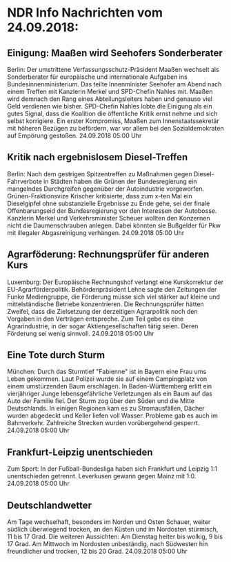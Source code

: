 # NDR Info Nachrichten vom 24.09.2018:


## Einigung: Maaßen wird Seehofers Sonderberater
Berlin: Der umstrittene Verfassungsschutz-Präsident Maaßen wechselt als Sonderberater für europäische und internationale Aufgaben ins Bundesinnenministerium. Das teilte Innenminister Seehofer am Abend nach einem Treffen mit Kanzlerin Merkel und SPD-Chefin Nahles mit. Maaßen wird demnach den Rang eines Abteilungsleiters haben und genauso viel Geld verdienen wie bisher. SPD-Chefin Nahles lobte die Einigung als ein gutes Signal, dass die Koalition die öffentliche Kritik ernst nehme und sich selbst korrigiere. Ein erster Kompromiss, Maaßen zum Innenstaatssekretär mit höheren Bezügen zu befördern, war vor allem bei den Sozialdemokraten auf Empörung gestoßen. 24.09.2018 05:00 Uhr 

## Kritik nach ergebnislosem Diesel-Treffen
Berlin: Nach dem gestrigen Spitzentreffen zu Maßnahmen gegen Diesel-Fahrverbote in Städten haben die Grünen der Bundesregierung ein mangelndes Durchgreifen gegenüber der Autoindustrie vorgeworfen. Grünen-Fraktionsvize Krischer kritisierte, dass zum x-ten Mal ein Dieselgipfel ohne substanzielle Ergebnisse zu Ende gehe, sei der finale Offenbarungseid der Bundesregierung vor den Interessen der Autobosse. Kanzlerin Merkel und Verkehrsminister Scheuer wollten den Konzernen nicht die Daumenschrauben anlegen. Dabei könnten sie Bußgelder für Pkw mit illegaler Abgasreinigung verhängen. 24.09.2018 05:00 Uhr 

## Agrarföderung: Rechnungsprüfer für anderen Kurs
Luxemburg: Der Europäische Rechnungshof verlangt eine Kurskorrektur der EU-Agrarförderpolitik. Behördenpräsident Lehne sagte den Zeitungen der Funke Mediengruppe, die Förderung müsse sich viel stärker auf kleine und mittelständische Betriebe konzentrieren. Die Rechnungsprüfer hätten Zweifel, dass die Zielsetzung der derzeitigen Agrarpolitik noch den Vorgaben in den Verträgen entspreche. Zum Teil gebe es eine Agrarindustrie, in der sogar Aktiengesellschaften tätig seien. Deren Förderung sei wenig sinnvoll. 24.09.2018 05:00 Uhr 

## Eine Tote durch Sturm
München: Durch das Sturmtief "Fabienne" ist in Bayern eine Frau ums Leben gekommen. Laut Polizei wurde sie auf einem Campingplatz von einem umstürzenden Baum erschlagen. In Baden-Württemberg erlitt ein vierjähriger Junge lebensgefährliche Verletzungen als ein Baum auf das Auto der Familie fiel. Der Sturm zog über den Süden und die Mitte Deutschlands. In einigen Regionen kam es zu Stromausfällen, Dächer wurden abgedeckt und Keller liefen voll Wasser. Probleme gab es auch im Bahnverkehr. Zahlreiche Strecken wurden vorübergehend gesperrt. 24.09.2018 05:00 Uhr 

## Frankfurt-Leipzig unentschieden
Zum Sport: In der Fußball-Bundesliga haben sich Frankfurt und Leipzig 1:1 unentschieden getrennt. Leverkusen gewann gegen Mainz mit 1:0. 24.09.2018 05:00 Uhr 

## Deutschlandwetter
Am Tage wechselhaft, besonders im Norden und Osten Schauer, weiter südlich überwiegend trocken, an den Küsten und im Nordosten stürmisch, 11 bis 17 Grad. Die weiteren Aussichten: Am Dienstag heiter bis wolkig, 9 bis 17 Grad. Am Mittwoch im Nordosten unbeständig, nach Südwesten hin freundlicher und trocken, 12 bis 20 Grad. 24.09.2018 05:00 Uhr 
